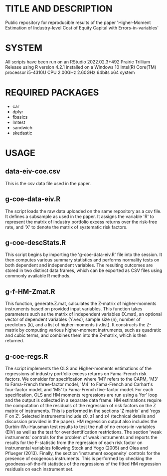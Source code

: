 # TITLE AND DESCRIPTION

Public repository for reproducible results of the paper 'Higher-Moment Estimation of Industry-level Cost of Equity Capital with Errors-in-variables'

# SYSTEM

All scripts have been run on an RStudio 2022.02.3+492 Prairie Trillium Release using R version 4.2.1 installed on a Windows 10 Intel(R) Core(TM) processor i5-4310U CPU 2.00GHz 2.60GHz 64bits x64 system

# REQUIRED PACKAGES

-   car
-   dplyr
-   fbasics
-   lmtest
-   sandwich
-   skedastic

# USAGE

## data-eiv-coe.csv

This is the csv data file used in the paper.

## g-coe-data-eiv.R

The script loads the raw data uploaded on the same repository as a csv file. It defines a subsample as used in the paper. It assigns the variable 'R' to represent the matrix of industry portfolio excess returns over the risk-free rate, and 'X' to denote the matrix of systematic risk factors.

## g-coe-descStats.R

This script begins by importing the 'g-coe-data-eiv.R' file into the session. It then computes various summary statistics and performs normality tests on both dependent and independent variables. The resulting outcomes are stored in two distinct data frames, which can be exported as CSV files using commonly available R methods.

## g-f-HM-Zmat.R

This function, generate.Z.mat, calculates the Z-matrix of higher-moments instruments based on provided input variables. This function takes parameters such as the matrix of independent variables (X.mat), an optional vector of dependent variables (Y.vec), sample size (n), number of predictors (k), and a list of higher-moments (iv.list). It constructs the Z-matrix by computing various higher-moment instruments, such as quadratic and cubic terms, and combines them into the Z-matrix, which is then returned.

## g-coe-regs.R

The script implements the OLS and Higher-moments estimations of the regressions of industry portfolio excess returns on Fama-French risk factors. We consider for specification where 'M1' refers to the CAPM, 'M3' to Fama-French three-factor model, 'M4' to Fama-French and Carhart's four-factor model, and 'M5' to Fama-French five-factor model. For each specification, OLS and HM moments regressions are run using a 'for' loop and the output is collected in a separate data frame. HM estimations require the computation of the residuals of the regression of risk factors on the Z matrix of instruments. This is performed in the sections 'Z matrix' and 'regs F on Z'. Selected instruments include z0, z1 and z4 (technical details and discussion provided in the paper). HM regression output also includes the Durbin-Wu-Hausman test results to test the null of no errors-in-variables (EIV) as well as the test for overidentification restrictions. The section 'weak instruments' controls for the problem of weak instruments and reports the results for the F-statistic from the regression of each risk factor on instrumental variables following Stock and Yogo (2005) and Olea and Pflueger (2013). Finally, the section 'instrument exogeneity' controls for the presence of exogenous instruments. This is performed by checking the goodness-of-the-fit statistics of the regressions of the fitted HM regression residuals on each instrument set.




